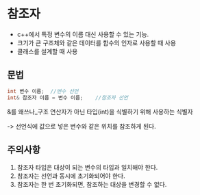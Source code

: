 

# 참조자

- c++에서 특정 변수의 이름 대신 사용할 수 있는 기능. 
- 크기가 큰 구조체와 같은 데이터를 함수의 인자로 사용할 때 사용
- 클래스를 설계할 때 사용

## 문법

~~~ c++
int 변수 이름; 	//변수 선언
int& 참조자 이름 = 변수 이름; 	//참조자 선언
~~~

&를 왜쓰나_구조 연산자가 아닌 타입(int)을 식별하기 위해 사용하는 식별자

-> 선언식에 값으로 넣은 변수와 같은 위치를 참조하게 된다. 

## 주의사항

1. 참조자 타입은 대상이 되는 변수의 타입과 일치해야 한다.
2. 참조자는 선언과 동시에 초기화되어야 한다.
3. 참조자는 한 번 초기화되면, 참조하는 대상을 변경할 수 없다. 